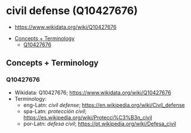 # civil defense (Q10427676)
- https://www.wikidata.org/wiki/Q10427676


<!-- TOC depthfrom:2 -->

- [Concepts + Terminology](#concepts--terminology)
    - [Q10427676](#q10427676)

<!-- /TOC -->

## Concepts + Terminology

### Q10427676
- Wikidata: Q10427676; <https://www.wikidata.org/wiki/Q10427676>
- Terminology: 
  - eng-Latn: _civil defense_; <https://en.wikipedia.org/wiki/Civil_defense>
  - spa-Latn: _protección civil_; <https://es.wikipedia.org/wiki/Protecci%C3%B3n_civil>
  - por-Latn: _defesa civil_; <https://pt.wikipedia.org/wiki/Defesa_civil>
